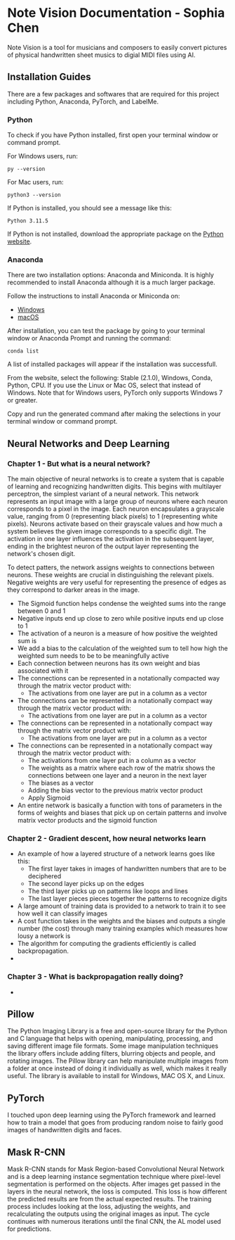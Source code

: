 # Note Vision Documentation - Sophia Chen

Note Vision is a tool for musicians and composers to easily convert pictures of physical handwritten sheet musics to digial MIDI files using AI. 

## Installation Guides
There are a few packages and softwares that are required for this project including Python, Anaconda, PyTorch, and LabelMe. 

### Python

To check if you have Python installed, first open your terminal window or command prompt. 

For Windows users, run:

```
py --version
```

For Mac users, run: 

```
python3 --version
```

If Python is installed, you should see a message like this:

```
Python 3.11.5
```

If Python is not installed, download the appropriate package on the [Python website](https://www.python.org/downloads/windows/).


### Anaconda
There are two installation options: Anaconda and Miniconda. It is highly recommended to install Anaconda although it is a much larger package. 

Follow the instructions to install Anaconda or Miniconda on:
- [Windows](https://docs.conda.io/projects/conda/en/latest/user-guide/install/windows.html)
- [macOS](https://docs.conda.io/projects/conda/en/latest/user-guide/install/macos.html)

After installation, you can test the package by going to your terminal window or Anaconda Prompt and running the command:

```
conda list
```

A list of installed packages will appear if the installation was successfull. 

From the website, select the following: Stable (2.1.0), Windows, Conda, Python, CPU. If you use the Linux or Mac OS, select that instead of Windows. Note that for Windows users, PyTorch only supports Windows 7 or greater. 

Copy and run the generated command after making the selections in your terminal window or command prompt.

## Neural Networks and Deep Learning

### Chapter 1 - But what is a neural network?

The main objective of neural networks is to create a system that is capable of learning and recognizing handwritten digits. This begins with multilayer perceptron, the simplest variant of a neural network. This network represents an input image with a large group of neurons where each neuron corresponds to a pixel in the image. Each neuron encapsulates a grayscale value, ranging from 0 (representing black pixels) to 1 (representing white pixels). Neurons activate based on their grayscale values and how much a system believes the given image corresponds to a specific digit. The activation in one layer influences the activation in the subsequent layer, ending in the brightest neuron of the output layer representing the network's chosen digit. 

To detect patters, the network assigns weights to connections between neurons. These weights are crucial in distinguishing the relevant pixels. Negative weights are very useful for representing the presence of edges as they correspond to darker areas in the image. 

<!-- - The task is to put together a neural network that can learn to recognize handwritten digits
- Multilayer perceptron is the simplest variant of a neural network, yet it can still recognize handwritten digits.
- Network starts with neurons corresponding to pixels of an input image
- Each neuron holds a number holding a grayscale value; ranging from 0 for black pixels to 1 for white pixels and is lit up when the activation is a high number
- The activation in the neuron represents how much the system thinks the given image corresponds to a given digit
- The activation in one layer determines the activation in the next layer
- The brightest neuron of the output layer is the network's choice for what digit the image represents 
- The goal is to have some mechanism that could combine pixels into edges into patterns into digits
- There is a weight assigned to each connection from one neuron to another
- The weighted sum of the pixel values would give us the region of pixels that we care about 
- Negative weights would help indicate where the edges are since they would be darker -->

- The Sigmoid function helps condense the weighted sums into the range between 0 and 1
- Negative inputs end up close to zero while positive inputs end up close to 1
- The activation of a neuron is a measure of how positive the weighted sum is
- We add a bias to the calculation of the weighted sum to tell how high the weighted sum needs to be to be meaningfully active
- Each connection between neurons has its own weight and bias associated with it
- The connections can be represented in a notationally compacted way through the matrix vector product with:
    - The activations from one layer are put in a column as a vector
- The connections can be represented in a notationally compact way through the matrix vector product with:
    - The activations from one layer are put in a column as a vector
- The connections can be represented in a notationally compact way through the matrix vector product with:
    - The activations from one layer are put in a column as a vector
- The connections can be represented in a notationally compact way through the matrix vector product with:
    - The activations from one layer put in a column as a vector
    - The weights as a matrix where each row of the matrix shows the connections between one layer and a neuron in the next layer
    - The biases as a vector
    - Adding the bias vector to the previous matrix vector product
    - Apply Sigmoid
- An entire network is basically a function with tons of parameters in the forms of weights and biases that pick up on certain patterns and involve matrix vector products and the sigmoid function

### Chapter 2 - Gradient descent, how neural networks learn

- An example of how a layered structure of a network learns goes like this:
    - The first layer takes in images of handwritten numbers that are to be deciphered
    - The second layer picks up on the edges 
    - The third layer picks up on patterns like loops and lines 
    - The last layer pieces pieces together the patterns to recognize digits
- A large amount of training data is provided to a network to train it to see how well it can classify images
- A cost function takes in the weights and the biases and outputs a single number (the cost) through many training examples which measures how lousy a network is
- The algorithm for computing the gradients efficiently is called backpropagation.
- 

### Chapter 3 - What is backpropagation really doing?

- 

## Pillow
The Python Imaging Library is a free and open-source library for the Python and C language that helps with opening, manipulating, processing, and saving different image file formats. Some image manipulation techniques the library offers include adding filters, blurring objects and people, and rotating images. The Pillow library can help manipulate multiple images from a folder at once instead of doing it individually as well, which makes it really useful. The library is available to install for Windows, MAC OS X, and Linux.

## PyTorch
I touched upon deep learning using the PyTorch framework and learned how to train a model that goes from producing random noise to fairly good images of handwritten digits and faces.

## Mask R-CNN
Mask R-CNN stands for Mask Region-based Convolutional Neural Network and is a deep learning instance segmentation technique where pixel-level segmentation is performed on the objects. After images get passed in the layers in the neural network, the loss is computed. This loss is how different the predicted results are from the actual expected results. The training process includes looking at the loss, adjusting the weights, and recalculating the outputs using the original images as input. The cycle continues with numerous iterations until the final CNN, the AL model used for predictions. 

